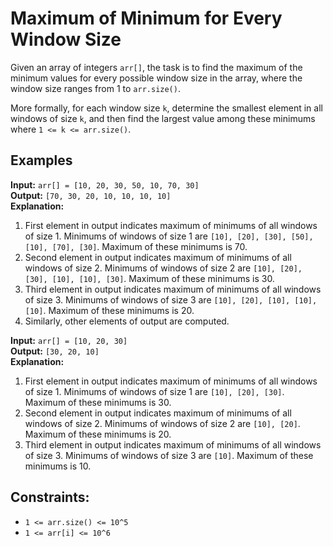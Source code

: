 # Maximum of Minimum for Every Window Size

Given an array of integers `arr[]`, the task is to find the maximum of the minimum values for every possible window size in the array, where the window size ranges from 1 to `arr.size()`.

More formally, for each window size `k`, determine the smallest element in all windows of size `k`, and then find the largest value among these minimums where `1 <= k <= arr.size()`.

## Examples

**Input:** `arr[] = [10, 20, 30, 50, 10, 70, 30]`  
**Output:** `[70, 30, 20, 10, 10, 10, 10]`  
**Explanation:** 
1. First element in output indicates maximum of minimums of all windows of size 1. Minimums of windows of size 1 are `[10], [20], [30], [50], [10], [70], [30]`. Maximum of these minimums is 70. 
2. Second element in output indicates maximum of minimums of all windows of size 2. Minimums of windows of size 2 are `[10], [20], [30], [10], [10], [30]`. Maximum of these minimums is 30. 
3. Third element in output indicates maximum of minimums of all windows of size 3. Minimums of windows of size 3 are `[10], [20], [10], [10], [10]`. Maximum of these minimums is 20. 
4. Similarly, other elements of output are computed.

**Input:** `arr[] = [10, 20, 30]`  
**Output:** `[30, 20, 10]`  
**Explanation:** 
1. First element in output indicates maximum of minimums of all windows of size 1. Minimums of windows of size 1 are `[10], [20], [30]`. Maximum of these minimums is 30. 
2. Second element in output indicates maximum of minimums of all windows of size 2. Minimums of windows of size 2 are `[10], [20]`. Maximum of these minimums is 20. 
3. Third element in output indicates maximum of minimums of all windows of size 3. Minimums of windows of size 3 are `[10]`. Maximum of these minimums is 10.

## Constraints:
- `1 <= arr.size() <= 10^5`
- `1 <= arr[i] <= 10^6`